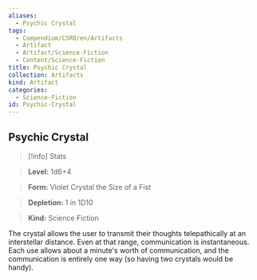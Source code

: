 ```yaml
---
aliases:
  - Psychic Crystal
tags:
  - Compendium/CSRD/en/Artifacts
  - Artifact
  - Artifact/Science-Fiction
  - Content/Science-Fiction
title: Psychic Crystal
collection: Artifacts
kind: Artifact
categories:
  - Science-Fiction
id: Psychic-Crystal
---
```

## Psychic Crystal    
>[!info] Stats    
> **Level:** 1d6+4    
> **Form:** Violet Crystal the Size of a Fist    
> **Depletion:** 1 in 1D10    
> **Kind:** Science Fiction  
    
The crystal allows the user to transmit their thoughts telepathically at an interstellar distance. Even at that range, communication is instantaneous. Each use allows about a minute's worth of communication, and the communication is entirely one way (so having two crystals would be handy).
